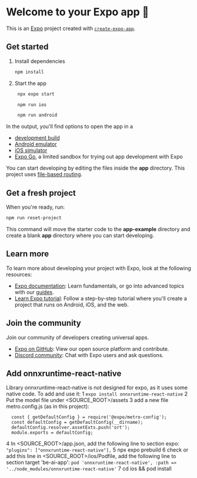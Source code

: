 # Welcome to your Expo app 👋

This is an [Expo](https://expo.dev) project created with [`create-expo-app`](https://www.npmjs.com/package/create-expo-app).

## Get started

1. Install dependencies

   ```bash
   npm install
   ```

2. Start the app

   ```bash
    npx expo start
   ```

   ```bash
    npm run ios
   ```

   ```bash
    npm run android
   ```

In the output, you'll find options to open the app in a

- [development build](https://docs.expo.dev/develop/development-builds/introduction/)
- [Android emulator](https://docs.expo.dev/workflow/android-studio-emulator/)
- [iOS simulator](https://docs.expo.dev/workflow/ios-simulator/)
- [Expo Go](https://expo.dev/go), a limited sandbox for trying out app development with Expo

You can start developing by editing the files inside the **app** directory. This project uses [file-based routing](https://docs.expo.dev/router/introduction).

## Get a fresh project

When you're ready, run:

```bash
npm run reset-project
```

This command will move the starter code to the **app-example** directory and create a blank **app** directory where you can start developing.

## Learn more

To learn more about developing your project with Expo, look at the following resources:

- [Expo documentation](https://docs.expo.dev/): Learn fundamentals, or go into advanced topics with our [guides](https://docs.expo.dev/guides).
- [Learn Expo tutorial](https://docs.expo.dev/tutorial/introduction/): Follow a step-by-step tutorial where you'll create a project that runs on Android, iOS, and the web.

## Join the community

Join our community of developers creating universal apps.

- [Expo on GitHub](https://github.com/expo/expo): View our open source platform and contribute.
- [Discord community](https://chat.expo.dev): Chat with Expo users and ask questions.
 
 ## Add onnxruntime-react-native
 Library onnxruntime-react-native is not designed for expo, as it uses some native code. To add and use it:
 1 ```expo install onnxruntime-react-native```
 2 Put the model file under <SOURCE_ROOT>/assets
 3 add a new file metro.config.js (as in this project):
 ```
   const { getDefaultConfig } = require('@expo/metro-config');
   const defaultConfig = getDefaultConfig(__dirname);
   defaultConfig.resolver.assetExts.push('ort');
   module.exports = defaultConfig;
 ```
 4 In <SOURCE_ROOT>/app.json, add the following line to section expo:
 ```"plugins": ["onnxruntime-react-native"],```
 5 npx expo prebuild
 6 check or add this line in <SOURCE_ROOT>/ios/Podfile, add the following line to section target 'be-ai-app':
 ```pod 'onnxruntime-react-native', :path => '../node_modules/onnxruntime-react-native'```
 7 cd ios && pod install
 
